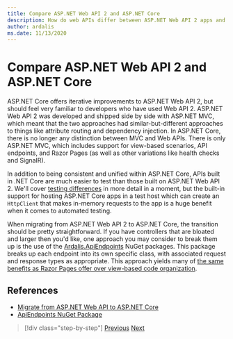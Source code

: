 ```yaml
---
title: Compare ASP.NET Web API 2 and ASP.NET Core
description: How do web APIs differ between ASP.NET Web API 2 apps and ASP.NET Core apps?
author: ardalis
ms.date: 11/13/2020
---
```


# Compare ASP.NET Web API 2 and ASP.NET Core

ASP.NET Core offers iterative improvements to ASP.NET Web API 2, but should feel very familiar to developers who have used Web API 2. ASP.NET Web API 2 was developed and shipped side by side with ASP.NET MVC, which meant that the two approaches had similar-but-different approaches to things like attribute routing and dependency injection. In ASP.NET Core, there is no longer any distinction between MVC and Web APIs. There is only ASP.NET MVC, which includes support for view-based scenarios, API endpoints, and Razor Pages (as well as other variations like health checks and SignalR).

In addition to being consistent and unified within ASP.NET Core, APIs built in .NET Core are much easier to test than those built on ASP.NET Web API 2. We'll cover [testing differences](testing-differences.md) in more detail in a moment, but the built-in support for hosting ASP.NET Core apps in a test host which can create an `HttpClient` that makes in-memory requests to the app is a huge benefit when it comes to automated testing.

When migrating from ASP.NET Web API 2 to ASP.NET Core, the transition should be pretty straightforward. If you have controllers that are bloated and larger then you'd like, one approach you may consider to break them up is the use of the [Ardalis.ApiEndpoints](https://www.nuget.org/packages/Ardalis.ApiEndpoints/) NuGet packages. This package breaks up each endpoint into its own specific class, with associated request and response types as appropriate. This approach yields many of [the same benefits as Razor Pages offer over view-based code organization](comparing-razor-pages-aspnet-mvc.md).

## References

- [Migrate from ASP.NET Web API to ASP.NET Core](https://docs.microsoft.com/aspnet/core/migration/webapi)
- [ApiEndpoints NuGet Package](https://www.nuget.org/packages/Ardalis.ApiEndpoints/)

>[!div class="step-by-step"]
>[Previous](comparing-razor-pages-aspnet-mvc.md)
>[Next](authentication-differences.md)
